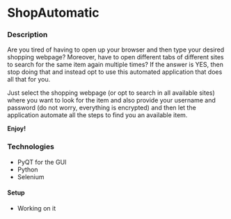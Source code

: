 # ShopAutomatic

### Description
Are you tired of having to open up your browser and then type your desired shopping webpage? Moreover, have to open different tabs of different sites
to search for the same item again multiple times?
If the answer is YES, then stop doing that and instead opt to use this automated application that does all that for you.

Just select the shopping webpage (or opt to search in all available sites) where you want to look for the item and also provide your username and 
password (do not worry, everything is encrypted) and then let the application automate all the steps to find you an available item.

<b>Enjoy!</b>

### Technologies
- PyQT for the GUI
- Python
- Selenium

#### Setup
- Working on it
